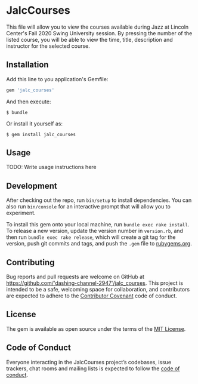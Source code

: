 # JalcCourses

This file will allow you to view the courses available during Jazz at Lincoln Center's Fall 2020 Swing University session.  By pressing the number of the listed course, you will be able to view the time, title, description and instructor for the selected course.

## Installation

Add this line to you application's Gemfile:

```ruby
gem 'jalc_courses'
```

And then execute:

    $ bundle
    
Or install it yourself as:

    $ gem install jalc_courses

## Usage

TODO: Write usage instructions here

## Development

After checking out the repo, run `bin/setup` to install dependencies. You can also run `bin/console` for an interactive prompt that will allow you to experiment.

To install this gem onto your local machine, run `bundle exec rake install`. To release a new version, update the version number in `version.rb`, and then run `bundle exec rake release`, which will create a git tag for the version, push git commits and tags, and push the `.gem` file to [rubygems.org](https://rubygems.org).

## Contributing

Bug reports and pull requests are welcome on GitHub at https://github.com/'dashing-channel-2947'/jalc_courses. This project is intended to be a safe, welcoming space for collaboration, and contributors are expected to adhere to the [Contributor Covenant](http://contributor-covenant.org) code of conduct.

## License

The gem is available as open source under the terms of the [MIT License](https://opensource.org/licenses/MIT).

## Code of Conduct

Everyone interacting in the JalcCourses project’s codebases, issue trackers, chat rooms and mailing lists is expected to follow the [code of conduct](https://github.com/'dashing-channel-2947'/jalc_courses/blob/master/CODE_OF_CONDUCT.md).
